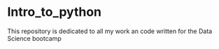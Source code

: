 # Intro_to_python
This repository is dedicated to all my work an code written for the Data Science bootcamp
